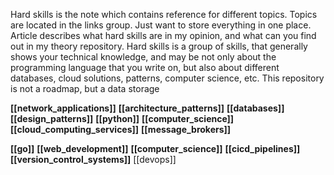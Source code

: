 Hard skills is the note which contains reference for different topics. Topics are located in the links group. Just want to store everything in one place. Article describes what hard skills are in my opinion, and what can you find out in my theory repository.
Hard skills is a group of skills, that generally shows your technical knowledge, and may be not only about the programming language that you write on, but also about different databases, cloud solutions, patterns, computer science, etc. This repository is not a roadmap, but a data storage

**[[network_applications]]**
**[[architecture_patterns]]**
**[[databases]]**
**[[design_patterns]]**
**[[python]]**
**[[computer_science]]**
**[[cloud_computing_services]]**
**[[message_brokers]]**

**[[go]]**
**[[web_development]]**
**[[computer_science]]**
**[[cicd_pipelines]]**
**[[version_control_systems]]**
[[devops]]